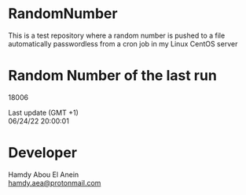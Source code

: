 # RandomNumber    
This is a test repository where a random number is pushed to a file automatically passwordless from a cron job in my Linux CentOS server    
# Random Number of the last run   
18006
      
Last update (GMT +1)    
06/24/22 20:00:01
# Developer    
Hamdy Abou El Anein   
hamdy.aea@protonmail.com
